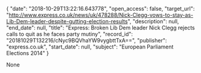 {
  "date": "2018-10-29T13:22:16.643778", 
  "open_access": false, 
  "target_url": "http://www.express.co.uk/news/uk/478288/Nick-Clegg-vows-to-stay-as-Lib-Dem-leader-despite-gutting-election-results", 
  "description": null, 
  "end_date": null, 
  "title": "Express: Broken Lib Dem leader Nick Clegg rejects calls to quit as he faces party mutiny", 
  "record_id": "20181029T132216/cNyc9BQVhaYW9vygbttTxA==", 
  "publisher": "express.co.uk", 
  "start_date": null, 
  "subject": "European Parliament Elections 2014"
}

None
